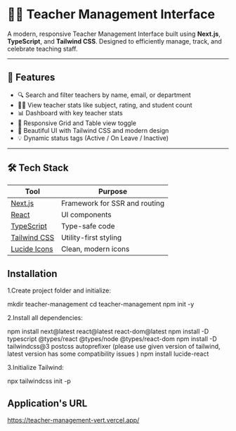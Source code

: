 # 👩‍🏫 Teacher Management Interface

A modern, responsive Teacher Management Interface built using **Next.js**, **TypeScript**, and **Tailwind CSS**. Designed to efficiently manage, track, and celebrate teaching staff.

---

## 🚀 Features

- 🔍 Search and filter teachers by name, email, or department
- 🧑‍🏫 View teacher stats like subject, rating, and student count
- 📊 Dashboard with key teacher stats
- 🧩 Responsive Grid and Table view toggle
- 🎨 Beautiful UI with Tailwind CSS and modern design
- 💡 Dynamic status tags (Active / On Leave / Inactive)

---

## 🛠 Tech Stack

| Tool         | Purpose                      |
|--------------|------------------------------|
| [Next.js](https://nextjs.org/)    | Framework for SSR and routing 
| [React](https://reactjs.org/)     | UI components                 
| [TypeScript](https://www.typescriptlang.org/) | Type-safe code               
| [Tailwind CSS](https://tailwindcss.com/) | Utility-first styling         
| [Lucide Icons](https://lucide.dev/)        | Clean, modern icons           

## Installation 
1.Create project folder and initialize:

mkdir teacher-management
cd teacher-management
npm init -y

2.Install all dependencies:

npm install next@latest react@latest react-dom@latest
npm install -D typescript @types/react @types/node @types/react-dom
npm install -D tailwindcss@3 postcss autoprefixer (please use given version of tailwind, latest version has some compatibility issues )
npm install lucide-react

3.Initialize Tailwind:

npx tailwindcss init -p

## Application's URL
https://teacher-management-vert.vercel.app/
